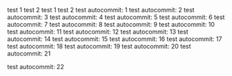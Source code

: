 test 1
test 2
test 1
test 2
test autocommit: 1
test autocommit: 2
test autocommit: 3
test autocommit: 4
test autocommit: 5
test autocommit: 6
test autocommit: 7
test autocommit: 8
test autocommit: 9
test autocommit: 10
test autocommit: 11
test autocommit: 12
test autocommit: 13
test autocommit: 14
test autocommit: 15
test autocommit: 16
test autocommit: 17
test autocommit: 18
test autocommit: 19
test autocommit: 20
test autocommit: 21

test autocommit: 22

